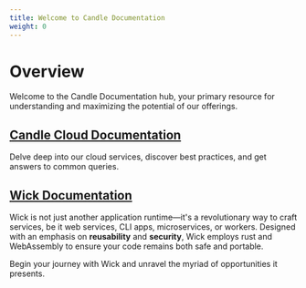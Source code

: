 ```yaml
---
title: Welcome to Candle Documentation
weight: 0
---
```


# Overview

Welcome to the Candle Documentation hub, your primary resource for understanding and maximizing the potential of our offerings.

## [Candle Cloud Documentation](./candle-cloud/)

Delve deep into our cloud services, discover best practices, and get answers to common queries.

## [Wick Documentation](./wick/)

Wick is not just another application runtime—it's a revolutionary way to craft services, be it web services, CLI apps, microservices, or workers. Designed with an emphasis on **reusability** and **security**, Wick employs rust and WebAssembly to ensure your code remains both safe and portable.

Begin your journey with Wick and unravel the myriad of opportunities it presents.
